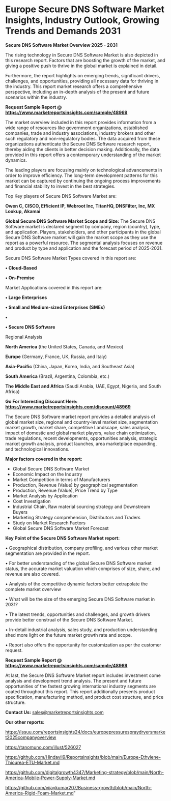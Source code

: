 # Europe Secure DNS Software Market Insights, Industry Outlook, Growing Trends and Demands 2031

<Strong> Secure DNS Software Market Overview 2025 - 2031</strong>

The rising technology in Secure DNS Software Market is also depicted in this research report. Factors that are boosting the growth of the market, and giving a positive push to thrive in the global market is explained in detail.

Furthermore, the report highlights on emerging trends, significant drivers, challenges, and opportunities, providing all necessary data for thriving in the industry. This report market research offers a comprehensive perspective, including an in-depth analysis of the present and future scenarios within the industry.

<strong>Request Sample Report @ <a href=https://www.marketreportsinsights.com/sample/48969>https://www.marketreportsinsights.com/sample/48969</a></strong>

The market overview included in this report provides information from a wide range of resources like government organizations, established companies, trade and industry associations, industry brokers and other such regulatory and non-regulatory bodies. The data acquired from these organizations authenticate the Secure DNS Software research report, thereby aiding the clients in better decision making. Additionally, the data provided in this report offers a contemporary understanding of the market dynamics.

The leading players are focusing mainly on technological advancements in order to improve efficiency. The long-term development patterns for this market can be captured by continuing the ongoing process improvements and financial stability to invest in the best strategies.

Top Key players of Secure DNS Software Market are:

<strong>Owen C, CISCO, Efficient IP, Webroot Inc, TitanHQ, DNSFilter, Inc, MX Lookup, Akamai</strong>

<strong><b>Global Secure DNS Software Market Scope and Size:</b></strong>
The Secure DNS Software market is declared segment by company, region (country), type, and application. Players, stakeholders, and other participants in the global Secure DNS Software market will gain the market scope as they use the report as a powerful resource. The segmental analysis focuses on revenue and product by type and application and the forecast period of 2025-2031.

Secure DNS Software Market Types covered in this report are:

<strong>•  Cloud-Based

•  On-Premise</strong>

Market Applications covered in this report are:

<strong>•  Large Enterprises

•  Small and Medium-sized Enterprises (SMEs)

•  

•  Secure DNS Software</strong> 

Regional Analysis

<strong>North America</strong> (the United States, Canada, and Mexico)

<strong>Europe</strong> (Germany, France, UK, Russia, and Italy)

<strong>Asia-Pacific</strong> (China, Japan, Korea, India, and Southeast Asia)

<strong>South America</strong> (Brazil, Argentina, Colombia, etc.)

<strong>The Middle East and Africa</strong> (Saudi Arabia, UAE, Egypt, Nigeria, and South Africa)

<strong>Go For Interesting Discount Here: <a href=https://www.marketreportsinsights.com/discount/48969>https://www.marketreportsinsights.com/discount/48969</a></strong>

The Secure DNS Software market report provides a detailed analysis of global market size, regional and country-level market size, segmentation market growth, market share, competitive Landscape, sales analysis, impact of domestic and global market players, value chain optimization, trade regulations, recent developments, opportunities analysis, strategic market growth analysis, product launches, area marketplace expanding, and technological innovations.

<strong><b>Major factors covered in the report:</b></strong>
<ul>
  <li>Global Secure DNS Software Market </li>
  <li>Economic Impact on the Industry</li>
  <li>Market Competition in terms of Manufacturers</li>
  <li>Production, Revenue (Value) by geographical segmentation</li>
  <li>Production, Revenue (Value), Price Trend by Type</li>
  <li>Market Analysis by Application</li>
  <li>Cost Investigation</li>
  <li>Industrial Chain, Raw material sourcing strategy and Downstream Buyers</li>
  <li>Marketing Strategy comprehension, Distributors and Traders</li>
  <li>Study on Market Research Factors</li>
  <li>Global Secure DNS Software Market Forecast</li>
</ul>

<strong><b>Key Point of the Secure DNS Software Market report:</b></strong>

• Geographical distribution, company profiling, and various other market segmentation are provided in the report.

• For better understanding of the global Secure DNS Software market status, the accurate market valuation which comprises of size, share, and revenue are also covered.

• Analysis of the competitive dynamic factors better extrapolate the complete market overview

• What will be the size of the emerging Secure DNS Software market in 2031?

• The latest trends, opportunities and challenges, and growth drivers provide better construal of the Secure DNS Software Market.

• In-detail industrial analysis, sales study, and production understanding shed more light on the future market growth rate and scope.

• Report also offers the opportunity for customization as per the customer request.

<strong>Request Sample Report @ <a href=https://www.marketreportsinsights.com/sample/48969>https://www.marketreportsinsights.com/sample/48969</a></strong>

At last, the Secure DNS Software Market report includes investment come analysis and development trend analysis. The present and future opportunities of the fastest growing international industry segments are coated throughout this report. This report additionally presents product specification, manufacturing method, and product cost structure, and price structure.

<strong>Contact Us:</strong>
sales@marketreportsinsights.com

<strong>Our other reports:</strong>

<a href=https://issuu.com/reportsinsights24/docs/europepressurespraydryersmarket2025companyoverview>https://issuu.com/reportsinsights24/docs/europepressurespraydryersmarket2025companyoverview</a>

<a href=https://tanomuno.com/illust/526027>https://tanomuno.com/illust/526027</a>

<a href=https://github.com/Hindavii9/Reportsinsights/blob/main/Europe-Ethylene-Thiourea-ETU-Market.md>https://github.com/Hindavii9/Reportsinsights/blob/main/Europe-Ethylene-Thiourea-ETU-Market.md</a>

<a href=https://github.com/digitalgrowth4347/Marketing-strategy/blob/main/North-America-Mobile-Power-Supply-Market.md>https://github.com/digitalgrowth4347/Marketing-strategy/blob/main/North-America-Mobile-Power-Supply-Market.md</a>

<a href=https://github.com/vijaykumar207/Business-growth/blob/main/North-America-Rigid-Foam-Market.md>https://github.com/vijaykumar207/Business-growth/blob/main/North-America-Rigid-Foam-Market.md</a>"
